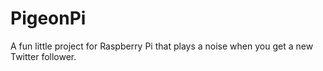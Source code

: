 # PigeonPi
A fun little project for Raspberry Pi that plays a noise when you get a new Twitter follower.
